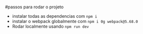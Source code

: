 #passos para rodar o projeto

- instalar todas as dependencias com `npm i`
- instalar o webpack globalmente com `npm i 0g webpack@5.68.0`
- Rodar localmente usando `npm run dev`